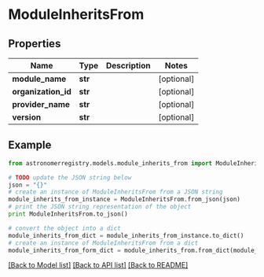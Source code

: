 # ModuleInheritsFrom


## Properties
Name | Type | Description | Notes
------------ | ------------- | ------------- | -------------
**module_name** | **str** |  | [optional] 
**organization_id** | **str** |  | [optional] 
**provider_name** | **str** |  | [optional] 
**version** | **str** |  | [optional] 

## Example

```python
from astronomerregistry.models.module_inherits_from import ModuleInheritsFrom

# TODO update the JSON string below
json = "{}"
# create an instance of ModuleInheritsFrom from a JSON string
module_inherits_from_instance = ModuleInheritsFrom.from_json(json)
# print the JSON string representation of the object
print ModuleInheritsFrom.to_json()

# convert the object into a dict
module_inherits_from_dict = module_inherits_from_instance.to_dict()
# create an instance of ModuleInheritsFrom from a dict
module_inherits_from_form_dict = module_inherits_from.from_dict(module_inherits_from_dict)
```
[[Back to Model list]](../README.md#documentation-for-models) [[Back to API list]](../README.md#documentation-for-api-endpoints) [[Back to README]](../README.md)


